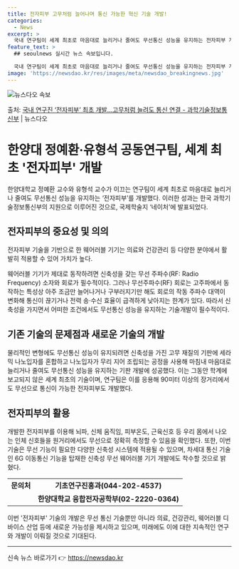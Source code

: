 ```yaml
---
title: 전자피부 고무처럼 늘어나며 통신 가능한 혁신 기술 개발!
categories:
  - News
excerpt: >
  국내 연구팀이 세계 최초로 마음대로 늘리거나 줄여도 무선통신 성능을 유지하는 전자피부 개발에 성공했다. 과학…
feature_text: >
  ## seoulnews 실시간 뉴스 속보입니다.

  국내 연구팀이 세계 최초로 마음대로 늘리거나 줄여도 무선통신 성능을 유지하는 전자피부 개발에 성공했다. 과학…
image: 'https://newsdao.kr/res/images/meta/newsdao_breakingnews.jpg'
---
```


![뉴스다오 속보](https://newsdao.kr/res/images/meta/newsdao_breakingnews.jpg)

<p>출처: <a href="https://newsdao.kr/3882" rel="dofollow">국내 연구진 ‘전자피부’ 최초 개발…고무처럼 늘려도 통신 연결 - 과학기술정보통신부</a> | 뉴스다오</p>

<h1>한양대 정예환·유형석 공동연구팀, 세계 최초 '전자피부' 개발</h1>

<p data-ke-size="size16">한양대학교 정예환 교수와 유형석 교수가 이끄는 연구팀이 세계 최초로 마음대로 늘리거나 줄여도 무선통신 성능을 유지하는 ‘전자피부’를 개발했다. 이러한 성과는 한국 과학기술정보통신부의 지원으로 이루어진 것으로, 국제학술지 ‘네이처’에 발표되었다.</p>

<h2 data-ke-size="size26">전자피부의 중요성 및 의의</h2>
<p data-ke-size="size16">전자피부 기술을 기반으로 한 웨어러블 기기는 의료와 건강관리 등 다양한 분야에서 활발히 적용할 수 있어 가치가 높다.</p>

<p data-ke-size="size16">웨어러블 기기가 제대로 동작하려면 신축성을 갖는 무선 주파수(RF: Radio Frequency) 소자와 회로가 필수적이다. 그러나 무선주파수(RF) 회로는 고주파에서 동작하는 특성상 아주 조금만 늘어나거나 구부러지기만 해도 회로의 작동 주파수 대역이 변화해 통신이 끊기거나 전력 송·수신 효율이 급격하게 낮아지는 한계가 있다. 따라서 신축성을 가지면서 어떠한 조건에서도 무선통신 성능을 유지하는 기술개발이 필수적이다.</p>

<h2 data-ke-size="size26">기존 기술의 문제점과 새로운 기술의 개발</h2>
<p data-ke-size="size16">물리적인 변형에도 무선통신 성능이 유지되려면 신축성을 가진 고무 재질의 기판에 세라믹 나노입자를 혼합하고 나노입자가 무리 지어 조립되는 공정을 사용해 마침내 마음대로 늘리거나 줄여도 무선통신 성능을 유지하는 기판 개발에 성공했다. 이는 그동안 학계에 보고되지 않은 세계 최초의 기술이며, 연구팀은 이를 응용해 90미터 이상의 장거리에서도 무선으로 통신이 가능한 전자피부도 개발했다.</p>

<h2 data-ke-size="size26">전자피부의 활용</h2>
<p data-ke-size="size16">개발한 전자피부를 이용해 뇌파, 신체 움직임, 피부온도, 근육신호 등 우리 몸에서 나오는 인체 신호들을 원거리에서도 무선으로 정확히 측정할 수 있음을 확인했다. 또한, 이번 기술은 무선 기능이 필요한 다양한 신축성 시스템에 적용될 수 있으며, 차세대 통신 기술인 6G 이동통신 기능을 탑재한 신축성 무선 웨어러블 기기 개발에도 착수할 것으로 밝혔다.</p>

<table>
  <tr>
    <td style="text-align: center; height: 17px;"><b>문의처</b></td>
    <td style="text-align: center; height: 17px;"><b>기초연구진흥과(044-202-4537)</b></td>
  </tr>
  <tr>
    <td style="text-align: center; height: 17px;"><b></b></td>
    <td style="text-align: center; height: 17px;"><b>한양대학교 융합전자공학부(02-2220-0364)</b></td>
  </tr>
</table>

<p data-ke-size="size16">이번 '전자피부' 기술의 개발은 무선 통신 기술뿐만 아니라 의료, 건강관리, 웨어러블 디바이스 산업 등에 새로운 가능성을 제시하고 있으며, 미래에도 이에 대한 지속적인 연구와 개발이 이뤄질 것으로 기대된다.</p>

<hr> 

신속 뉴스 바로가기 👉 <a href="https://newsdao.kr" rel="dofollow">https://newsdao.kr</a>


